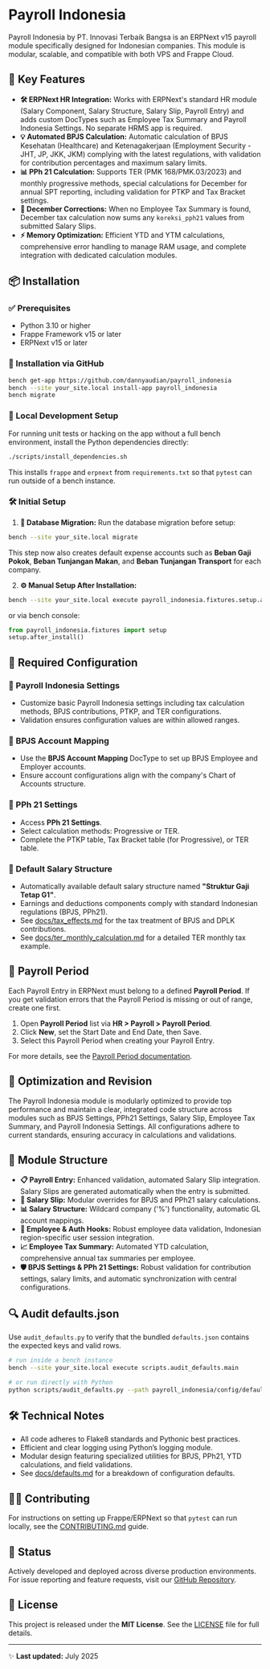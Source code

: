 # Payroll Indonesia

Payroll Indonesia by PT. Innovasi Terbaik Bangsa is an ERPNext v15 payroll module specifically designed for Indonesian companies. This module is modular, scalable, and compatible with both VPS and Frappe Cloud.

## 🚀 Key Features

* **🛠 ERPNext HR Integration:** Works with ERPNext's standard HR module (Salary Component, Salary Structure, Salary Slip, Payroll Entry) and adds custom DocTypes such as Employee Tax Summary and Payroll Indonesia Settings. No separate HRMS app is required.
* **💡 Automated BPJS Calculation:** Automatic calculation of BPJS Kesehatan (Healthcare) and Ketenagakerjaan (Employment Security - JHT, JP, JKK, JKM) complying with the latest regulations, with validation for contribution percentages and maximum salary limits.
* **📊 PPh 21 Calculation:** Supports TER (PMK 168/PMK.03/2023) and monthly progressive methods, special calculations for December for annual SPT reporting, including validation for PTKP and Tax Bracket settings.
* **📆 December Corrections:** When no Employee Tax Summary is found, December tax calculation now sums any `koreksi_pph21` values from submitted Salary Slips.
* **⚡ Memory Optimization:** Efficient YTD and YTM calculations, comprehensive error handling to manage RAM usage, and complete integration with dedicated calculation modules.

## 📦 Installation

### ✅ Prerequisites

* Python 3.10 or higher
* Frappe Framework v15 or later
* ERPNext v15 or later

### 📌 Installation via GitHub

```bash
bench get-app https://github.com/dannyaudian/payroll_indonesia
bench --site your_site.local install-app payroll_indonesia
bench migrate
```

### 🧪 Local Development Setup

For running unit tests or hacking on the app without a full bench environment,
install the Python dependencies directly:

```bash
./scripts/install_dependencies.sh
```

This installs `frappe` and `erpnext` from `requirements.txt` so that `pytest`
can run outside of a bench instance.

### 🛠 Initial Setup

1. **🔄 Database Migration:** Run the database migration before setup:

```bash
bench --site your_site.local migrate
```
   This step now also creates default expense accounts such as **Beban Gaji Pokok**,
   **Beban Tunjangan Makan**, and **Beban Tunjangan Transport** for each company.

2. **⚙ Manual Setup After Installation:**

```bash
bench --site your_site.local execute payroll_indonesia.fixtures.setup.after_install
```

or via bench console:

```python
from payroll_indonesia.fixtures import setup
setup.after_install()
```

## 📝 Required Configuration

### 🔧 Payroll Indonesia Settings

* Customize basic Payroll Indonesia settings including tax calculation methods, BPJS contributions, PTKP, and TER configurations.
* Validation ensures configuration values are within allowed ranges.

### 📌 BPJS Account Mapping

* Use the **BPJS Account Mapping** DocType to set up BPJS Employee and Employer accounts.
* Ensure account configurations align with the company's Chart of Accounts structure.

### 📐 PPh 21 Settings

* Access **PPh 21 Settings**.
* Select calculation methods: Progressive or TER.
* Complete the PTKP table, Tax Bracket table (for Progressive), or TER table.

### 📑 Default Salary Structure

* Automatically available default salary structure named **"Struktur Gaji Tetap G1"**.
* Earnings and deductions components comply with standard Indonesian regulations (BPJS, PPh21).
* See [docs/tax_effects.md](docs/tax_effects.md) for the tax treatment of BPJS and DPLK contributions.
* See [docs/ter_monthly_calculation.md](docs/ter_monthly_calculation.md) for a detailed TER monthly tax example.

## 📅 Payroll Period

Each Payroll Entry in ERPNext must belong to a defined **Payroll Period**. If you get validation errors that the Payroll Period is missing or out of range, create one first.

1. Open **Payroll Period** list via **HR > Payroll > Payroll Period**.
2. Click **New**, set the Start Date and End Date, then Save.
3. Select this Payroll Period when creating your Payroll Entry.

For more details, see the [Payroll Period documentation](https://docs.erpnext.com/docs/user/manual/en/payroll/payroll-period).

## 🔄 Optimization and Revision

The Payroll Indonesia module is modularly optimized to provide top performance and maintain a clear, integrated code structure across modules such as BPJS Settings, PPh21 Settings, Salary Slip, Employee Tax Summary, and Payroll Indonesia Settings. All configurations adhere to current standards, ensuring accuracy in calculations and validations.

## 📁 Module Structure

* **📋 Payroll Entry:** Enhanced validation, automated Salary Slip integration. Salary Slips are generated automatically when the entry is submitted.
* **📃 Salary Slip:** Modular overrides for BPJS and PPh21 salary calculations.
* **📊 Salary Structure:** Wildcard company ('%') functionality, automatic GL account mappings.
* **👥 Employee & Auth Hooks:** Robust employee data validation, Indonesian region-specific user session integration.
* **📈 Employee Tax Summary:** Automated YTD calculation, comprehensive annual tax summaries per employee.
* **🛡 BPJS Settings & PPh 21 Settings:** Robust validation for contribution settings, salary limits, and automatic synchronization with central configurations.

## 🔍 Audit defaults.json

Use `audit_defaults.py` to verify that the bundled `defaults.json` contains the
expected keys and valid rows.

```bash
# run inside a bench instance
bench --site your_site.local execute scripts.audit_defaults.main

# or run directly with Python
python scripts/audit_defaults.py --path payroll_indonesia/config/defaults.json
```

## 🛠️ Technical Notes

* All code adheres to Flake8 standards and Pythonic best practices.
* Efficient and clear logging using Python’s logging module.
* Modular design featuring specialized utilities for BPJS, PPh21, YTD calculations, and field validations.
* See [docs/defaults.md](docs/defaults.md) for a breakdown of configuration defaults.

## 🧑‍💻 Contributing

For instructions on setting up Frappe/ERPNext so that `pytest` can run locally, see
the [CONTRIBUTING.md](CONTRIBUTING.md) guide.

## 📢 Status

Actively developed and deployed across diverse production environments. For issue reporting and feature requests, visit our [GitHub Repository](https://github.com/dannyaudian/payroll_indonesia).

## 📝 License

This project is released under the **MIT License**. See the [LICENSE](LICENSE) file for full details.

---

✨ **Last updated:** July 2025
